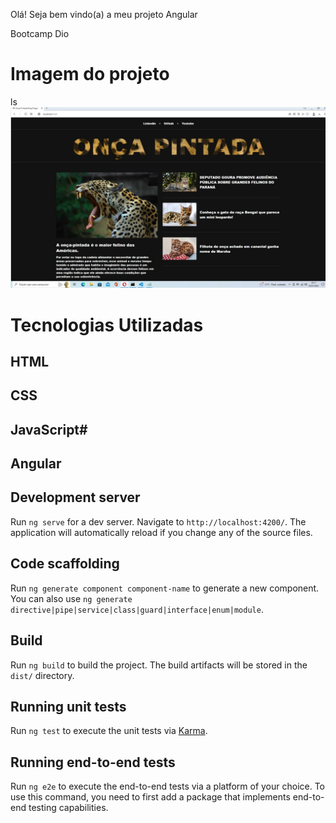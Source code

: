 
Olá! Seja bem vindo(a) a meu projeto Angular 

Bootcamp Dio 

# Imagem do projeto
ls
![Blog-Angular](https://github.com/diegobda/angular-blog/blob/main/foto%20capa%20github.jpg?raw=true)

# Tecnologias Utilizadas

## HTML
## CSS
## JavaScript# 
## Angular


## Development server

Run `ng serve` for a dev server. Navigate to `http://localhost:4200/`. The application will automatically reload if you change any of the source files.

## Code scaffolding

Run `ng generate component component-name` to generate a new component. You can also use `ng generate directive|pipe|service|class|guard|interface|enum|module`.

## Build

Run `ng build` to build the project. The build artifacts will be stored in the `dist/` directory.

## Running unit tests

Run `ng test` to execute the unit tests via [Karma](https://karma-runner.github.io).

## Running end-to-end tests

Run `ng e2e` to execute the end-to-end tests via a platform of your choice. To use this command, you need to first add a package that implements end-to-end testing capabilities.
